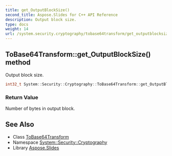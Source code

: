 ```yaml
---
title: get_OutputBlockSize()
second_title: Aspose.Slides for C++ API Reference
description: Output block size.
type: docs
weight: 14
url: /system.security.cryptography/tobase64transform/get_outputblocksize/
---
```

## ToBase64Transform::get_OutputBlockSize() method


Output block size.

```cpp
int32_t System::Security::Cryptography::ToBase64Transform::get_OutputBlockSize()
```


### Return Value

Number of bytes in output block.

## See Also

* Class [ToBase64Transform](../)
* Namespace [System::Security::Cryptography](../../)
* Library [Aspose.Slides](../../../)